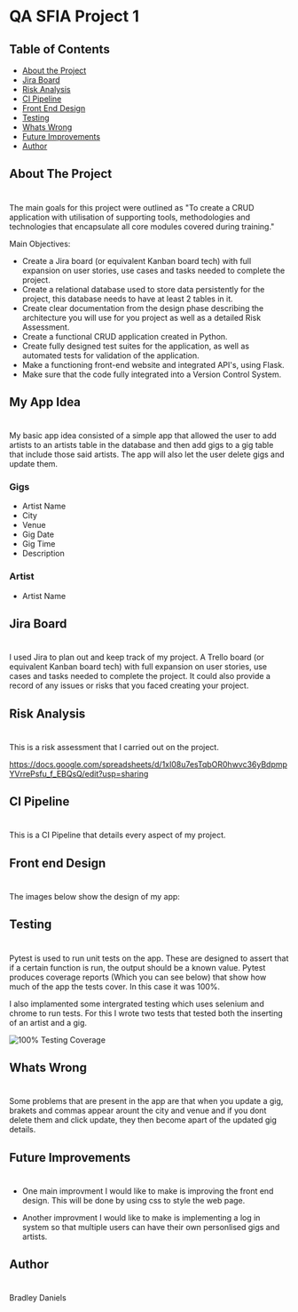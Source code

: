 # QA SFIA Project 1

<!-- TABLE OF CONTENTS -->
## Table of Contents

* [About the Project](#about-the-project)
* [Jira Board](#jira-board)
* [Risk Analysis](#risk-analysis)
* [CI Pipeline](#ci-pipeline)
* [Front End Design](#front-end-design)
* [Testing](#testing)
* [Whats Wrong](#whats-wrong)
* [Future Improvements](#future-improvements)
* [Author](#author)




<!-- ABOUT THE PROJECT -->
## About The Project
#

The main goals for this project were outlined as "To create a CRUD application with utilisation of supporting tools, methodologies and technologies that encapsulate all core modules covered during training."

Main Objectives:
* Create a Jira board (or equivalent Kanban board tech) with full expansion
on user stories, use cases and tasks needed to complete the project.
* Create a relational database used to store data persistently for the
project, this database needs to have at least 2 tables in it.
* Create clear documentation from the design phase describing the architecture
you will use for you project as well as a detailed Risk Assessment.
* Create a functional CRUD application created in Python.
* Create fully designed test suites for the application, as well as automated tests for validation of the application.
* Make a functioning front-end website and integrated API's, using Flask.
* Make sure that the code fully integrated into a Version Control System.



## My App Idea
#

My basic app idea consisted of a simple app that allowed the user to add artists to an artists table in the database and then add gigs to a gig table that include those said artists.  The app will also let the user delete gigs and update them. 

### Gigs
- Artist Name
- City
- Venue
- Gig Date
- Gig Time
- Description

### Artist

- Artist Name

## Jira Board
#

I used Jira to plan out and keep track of my project.  A Trello board (or equivalent Kanban board tech) with full expansion
on user stories, use cases and tasks needed to complete the project.
It could also provide a record of any issues or risks that you faced
creating your project.



## Risk Analysis
#

This is a risk assessment that I carried out on the project.

https://docs.google.com/spreadsheets/d/1xI08u7esTqbOR0hwvc36yBdpmpYVrrePsfu_f_EBQsQ/edit?usp=sharing

## CI Pipeline 
#

This is a CI Pipeline that details every aspect of my project.

## Front end Design
#

The images below show the design of my app:


## Testing
#

Pytest is used to run unit tests on the app. These are designed to assert that if a certain function is run, the output should be a known value. Pytest produces coverage reports (Which you can see below) that show how much of the app the tests cover. In this case it was 100%.

I also implamented some intergrated testing which uses selenium and chrome to run tests. For this I wrote two tests that tested both the inserting of an artist and a gig.

![100% Testing Coverage](/Documentatio/testing_screenshot.jpeg)

## Whats Wrong
#

Some problems that are present in the app are that when you update a gig, brakets and commas appear arount the city and venue and if you dont delete them and click update, they then become apart of the updated gig details.

## Future Improvements
#


 - One main improvment I would like to make is improving the front end design.  This will be done by using css to style the web page.

 - Another improvment I would like to make is implementing a log in system so that multiple users can have their own personlised gigs and artists.


 ## Author
 #

 Bradley Daniels